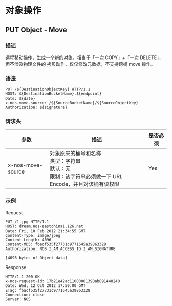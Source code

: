 # 对象操作
## PUT Object - Move

### 描述
远程移动操作，生成一个新的对象，相当于「一次 COPY」+「一次 DELETE」，但不涉及物理文件的 拷贝动作，仅仅修改元数据，不支持跨桶 move 操作。

### 语法

    PUT /${DestinationObjectKey} HTTP/1.1
    HOST: ${DestinationBucketName}.${endpoint}
    Date: ${date}
    x-nos-move-source: /${SourceBucketName}/${SourceObjectKey}
    Authorization: ${signature}

### 请求头

|        参数       |                                                     描述                                                    | 是否必须 |
|-------------------|-------------------------------------------------------------------------------------------------------------|----------|
| x-nos-move-source | 对象原来的桶号和名称<br>类型：字符串<br>默认：无<br>限制：该字符串必须做一下 URL Encode，并且对该桶有读权限 | Yes      |

### 示例
Request

    PUT /1.jpg HTTP/1.1
    HOST: dream.nos-eastchina1.126.net
    Date: Fri, 10 Feb 2012 21:34:55 GMT
    Content-Type: image/jpeg
    Content-Length: 4096
    Content-MD5: fbacf535f27731c9771645a39863328
    Authorization: NOS I_AM_ACCESS_ID:I_AM_SIGNATURE
    
    [4096 bytes of Object data]

Response

    HTTP/1.1 200 OK
    x-nos-request-id: 17b21e42ac11000001390ab891440240
    Date: Wed, 12 Oct 2012 17:50:00 GMT
    ETag: fbacf535f27731c9771645a39863328
    Connection: close
    Server: NOS